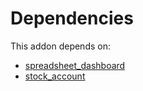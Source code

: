 # Dependencies

This addon depends on:

- [spreadsheet_dashboard](../../odoo-bringout-oca-ocb-spreadsheet_dashboard)
- [stock_account](../../odoo-bringout-oca-ocb-stock_account)
